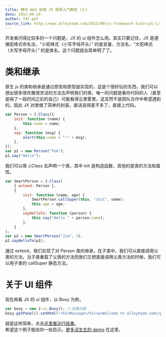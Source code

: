 ```yaml
---
title: 腾讯 Web 前端 JX 框架入门教程 (三)
date: 2013-09-24
author: TAT.pel
source_link: http://www.alloyteam.com/2013/09/jx-framework-tutorial-c/
---
```


开发者问得比较多的一个问题是，JX 的 ui 组件怎么用。其实只要记住，JX 是遵循驼峰式命名法，“小驼峰式（小写字母开头）” 的是变量、方法名，“大驼峰式（大写字母开头）” 的是类名，这个问题就会简单明了了。

# 类和继承

原生 js 的类和继承是通过原型和原型链实现的，这是个很好玩的东西，我们可以想出很多很优雅很灵活的方法去声明我们的类，唯一的问题是看你代码的人（甚至是隔了一段时间之后的自己）可能看得云里雾里，这显然不是团队合作中希望遇到的。因此 JX 对类做了简单的封装，废话说得差不多了，直接上代码。

```javascript
var Person = J.Class({
    init: function (name) {
        this.name = name;
    },
    say: function (msg) {
        alert(this.name + ":" + msg);
    },
});
var p1 = new Person("Tom");
p1.say("Hello");
```

我们可以用 J.Class 去声明一个类，其中 init 是构造函数，其他的是类的方法和属性。

```javascript
var SmartPerson = J.Class(
    { extend: Person },
    {
        init: function (name, age) {
            SmartPerson.callSuper(this, "init", name);
            this.age = age;
        },
        sayHelloTo: function (person) {
            this.say("Hello " + person.name);
        },
    }
);
var p2 = new SmartPerson("Jim", 3);
p2.sayHelloTo(p1);
```

通过 extend，我们实现了对 Person 类的继承，在子类中，我们可以直接调用父类的方法。当子类重载了父类的方法而我们又想直接调用父类方法的时候，我们可以用子类的 callSuper 静态方法。

# 关于 UI 组件

现在再看 JX 的 ui 组件，以 Boxy 为例，

```javascript
var boxy = new J.ui.Boxy(); //创建对象
boxy.getPanel().setHtml("<h1>Message</h1><p>Welcome to alloyteam.com</p>"); //填入内容html
```

就是这样简单，点击[这里看运行结果](http://www.alloyteam.com/wp-content/uploads/2013/09/jx_ui_demo.html)。  
希望这个例子能给你一些启示。[更多活生生的 demo](http://alloyteam.github.io/JXLiveDemo/) 在这里。